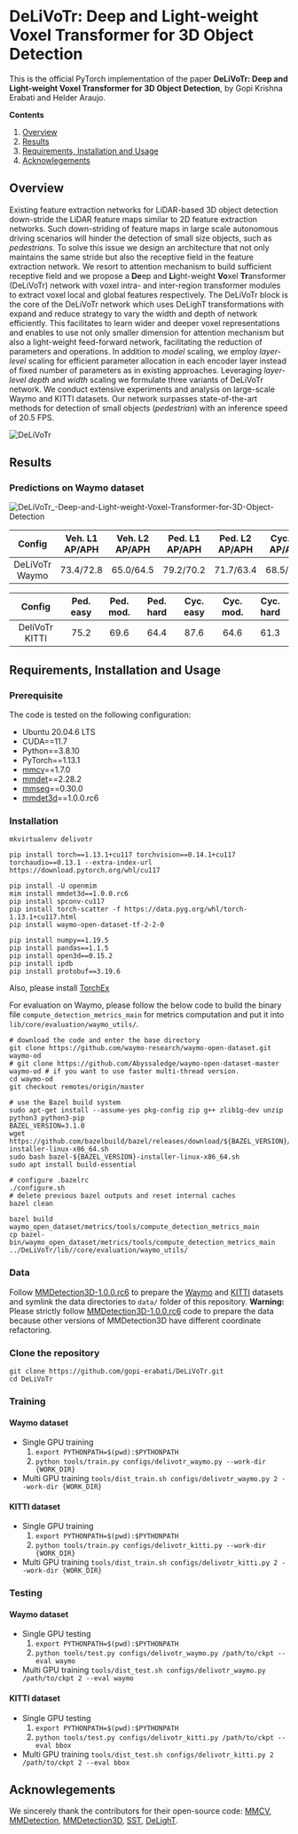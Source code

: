 # DeLiVoTr: Deep and Light-weight Voxel Transformer for 3D Object Detection

This is the official PyTorch implementation of the paper **DeLiVoTr: Deep and Light-weight Voxel Transformer for 3D Object Detection**, by Gopi Krishna Erabati and Helder Araujo.

**Contents**
1. [Overview](https://github.com/gopi-erabati/DeLiVoTr?tab=readme-ov-file#overview)
2. [Results](https://github.com/gopi-erabati/DeLiVoTr/edit/master/README.md#results)
3. [Requirements, Installation and Usage](https://github.com/gopi-erabati/DeLiVoTr/edit/master/README.md#requirements-installation-and-usage)
4. [Acknowlegements](https://github.com/gopi-erabati/DeLiVoTr/edit/master/README.md#acknowlegements)

## Overview
Existing feature extraction networks for LiDAR-based 3D object detection down-stride the LiDAR feature maps similar to 2D feature extraction networks. Such down-striding of feature maps in large scale autonomous driving scenarios will hinder the detection of small size objects, such as *pedestrians*. To solve this issue we design an architecture that not only maintains the same stride but also the receptive field in the feature extraction network. We resort to attention mechanism to build sufficient receptive field and we propose a **De**ep and **Li**ght-weight **Vo**xel **Tr**ansformer (DeLiVoTr) network with voxel intra- and inter-region transformer modules to extract voxel local and global features respectively. The DeLiVoTr block is the core of the DeLiVoTr network which uses DeLighT transformations with expand and reduce strategy to vary the width and depth of network efficiently. This facilitates to learn wider and deeper voxel representations and enables to use not only smaller dimension for attention mechanism but also a light-weight feed-forward network, facilitating the reduction of parameters and operations. In addition to *model* scaling, we employ *layer-level* scaling for efficient parameter allocation in each encoder layer instead of fixed number of parameters as in existing approaches. Leveraging *layer-level depth* and *width* scaling we formulate three variants of DeLiVoTr network. We conduct extensive experiments and analysis on large-scale Waymo and KITTI datasets. Our network surpasses state-of-the-art methods for detection of small objects (*pedestrian*) with an inference speed of 20.5 FPS.

![DeLiVoTr](https://github.com/gopi-erabati/DeLiVoTr/assets/22390149/063b18ea-891f-4d3a-a08f-dbfe2cc3ef47)

## Results

### Predictions on Waymo dataset

![DeLiVoTr_-Deep-and-Light-weight-Voxel-Transformer-for-3D-Object-Detection](https://github.com/gopi-erabati/DeLiVoTr/assets/22390149/284661e0-542c-4817-8e85-8a248a6bf168)

| Config | Veh. L1 AP/APH | Veh. L2 AP/APH | Ped. L1 AP/APH | Ped. L2 AP/APH | Cyc. L1 AP/APH | Cyc. L2 AP/APH |
| :---:  | :---:  | :---:  | :---:  | :---:  | :---:  | :---:  |
| DeLiVoTr Waymo | 73.4/72.8 | 65.0/64.5 | 79.2/70.2 | 71.7/63.4 | 68.5/66.8 | 65.9/64.2 |

| Config | Ped. easy | Ped. mod. | Ped. hard | Cyc. easy | Cyc. mod. | Cyc. hard |
| :---:  | :---:  | :---:  | :---:  | :---:  | :---:  | :---:  |
| DeliVoTr KITTI | 75.2 | 69.6 | 64.4 | 87.6 | 64.6 | 61.3 |

## Requirements, Installation and Usage

### Prerequisite

The code is tested on the following configuration:
- Ubuntu 20.04.6 LTS
- CUDA==11.7
- Python==3.8.10
- PyTorch==1.13.1
- [mmcv](https://github.com/open-mmlab/mmcv)==1.7.0
- [mmdet](https://github.com/open-mmlab/mmdetection)==2.28.2
- [mmseg](https://github.com/open-mmlab/mmsegmentation)==0.30.0
- [mmdet3d](https://github.com/open-mmlab/mmdetection3d)==1.0.0.rc6

### Installation
```
mkvirtualenv delivotr

pip install torch==1.13.1+cu117 torchvision==0.14.1+cu117 torchaudio==0.13.1 --extra-index-url https://download.pytorch.org/whl/cu117

pip install -U openmim
mim install mmdet3d==1.0.0.rc6
pip install spconv-cu117
pip install torch-scatter -f https://data.pyg.org/whl/torch-1.13.1+cu117.html
pip install waymo-open-dataset-tf-2-2-0

pip install numpy==1.19.5
pip install pandas==1.1.5
pip install open3d==0.15.2
pip install ipdb
pip install protobuf==3.19.6
```
Also, please install [TorchEx](https://github.com/Abyssaledge/TorchEx)

For evaluation on Waymo, please follow the below code to build the binary file `compute_detection_metrics_main` for metrics computation and put it into ```lib/core/evaluation/waymo_utils/```.
```
# download the code and enter the base directory
git clone https://github.com/waymo-research/waymo-open-dataset.git waymo-od
# git clone https://github.com/Abyssaledge/waymo-open-dataset-master waymo-od # if you want to use faster multi-thread version.
cd waymo-od
git checkout remotes/origin/master

# use the Bazel build system
sudo apt-get install --assume-yes pkg-config zip g++ zlib1g-dev unzip python3 python3-pip
BAZEL_VERSION=3.1.0
wget https://github.com/bazelbuild/bazel/releases/download/${BAZEL_VERSION}/bazel-${BAZEL_VERSION}-installer-linux-x86_64.sh
sudo bash bazel-${BAZEL_VERSION}-installer-linux-x86_64.sh
sudo apt install build-essential

# configure .bazelrc
./configure.sh
# delete previous bazel outputs and reset internal caches
bazel clean

bazel build waymo_open_dataset/metrics/tools/compute_detection_metrics_main
cp bazel-bin/waymo_open_dataset/metrics/tools/compute_detection_metrics_main ../DeLiVoTr/lib//core/evaluation/waymo_utils/
```

### Data
Follow [MMDetection3D-1.0.0.rc6](https://github.com/open-mmlab/mmdetection3d/tree/v1.0.0rc6) to prepare the [Waymo](https://mmdetection3d.readthedocs.io/en/latest/advanced_guides/datasets/waymo.html) and [KITTI](https://mmdetection3d.readthedocs.io/en/latest/advanced_guides/datasets/kitti.html) datasets and symlink the data directories to `data/` folder of this repository.
**Warning:** Please strictly follow [MMDetection3D-1.0.0.rc6](https://github.com/open-mmlab/mmdetection3d/tree/v1.0.0rc6) code to prepare the data because other versions of MMDetection3D have different coordinate refactoring.

### Clone the repository
```
git clone https://github.com/gopi-erabati/DeLiVoTr.git
cd DeLiVoTr
```

### Training
#### Waymo dataset 
- Single GPU training
    1. `export PYTHONPATH=$(pwd):$PYTHONPATH`
    2. `python tools/train.py configs/delivotr_waymo.py --work-dir {WORK_DIR}`
- Multi GPU training
  `tools/dist_train.sh configs/delivotr_waymo.py 2 --work-dir {WORK_DIR}`
#### KITTI dataset
- Single GPU training
    1. `export PYTHONPATH=$(pwd):$PYTHONPATH`
    2. `python tools/train.py configs/delivotr_kitti.py --work-dir {WORK_DIR}`
- Multi GPU training
  `tools/dist_train.sh configs/delivotr_kitti.py 2 --work-dir {WORK_DIR}`

### Testing
#### Waymo dataset 
- Single GPU testing
    1. `export PYTHONPATH=$(pwd):$PYTHONPATH`
    2. `python tools/test.py configs/delivotr_waymo.py /path/to/ckpt --eval waymo`
- Multi GPU training
  `tools/dist_test.sh configs/delivotr_waymo.py /path/to/ckpt 2 --eval waymo`
#### KITTI dataset
- Single GPU testing
    1. `export PYTHONPATH=$(pwd):$PYTHONPATH`
    2. `python tools/test.py configs/delivotr_kitti.py /path/to/ckpt --eval bbox`
- Multi GPU training
  `tools/dist_test.sh configs/delivotr_kitti.py 2 /path/to/ckpt 2 --eval bbox`

## Acknowlegements
We sincerely thank the contributors for their open-source code: [MMCV](https://github.com/open-mmlab/mmcv), [MMDetection](https://github.com/open-mmlab/mmdetection), [MMDetection3D](https://github.com/open-mmlab/mmdetection3d), [SST](https://github.com/tusen-ai/SST), [DeLighT](https://github.com/sacmehta/delight).

